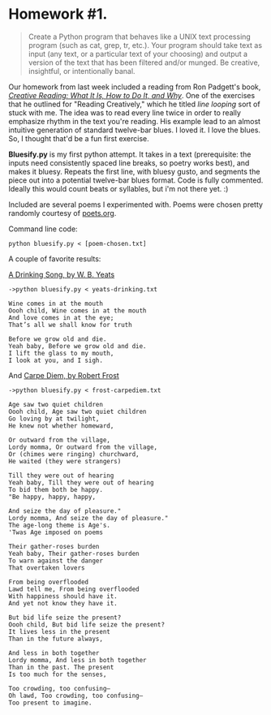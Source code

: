 # Homework #1.
>Create a Python program that behaves like a UNIX text processing program (such as cat, grep, tr, etc.). Your program should take text as input (any text, or a particular text of your choosing) and output a version of the text that has been filtered and/or munged. Be creative, insightful, or intentionally banal.

Our homework from last week included a reading from Ron Padgett's book, [*Creative Reading: What It Is, How to Do It, and Why*](http://www.amazon.com/Creative-Reading-What-How-Why/dp/0814109063). One of the exercises that he outlined for "Reading Creatively," which he titled *line looping* sort of stuck with me. The idea was to read every line twice in order to really emphasize rhythm in the text you're reading. His example lead to an almost intuitive generation of standard twelve-bar blues. I loved it. I love the blues. So, I thought that'd be a fun first exercise.

**Bluesify.py** is my first python attempt. It takes in a text (prerequisite: the inputs need consistently spaced line breaks, so poetry works best), and makes it bluesy. Repeats the first line, with bluesy gusto, and segments the piece out into a potential twelve-bar blues format. Code is fully commented.  Ideally this would count beats or syllables, but i'm not there yet. :)

Included are several poems I experimented with. Poems were chosen pretty randomly courtesy of [poets.org](http://www.poets.org). 

Command line code: 

	python bluesify.py < [poem-chosen.txt]
	
A couple of favorite results:

[A Drinking Song, by W. B. Yeats](http://www.poets.org/viewmedia.php/prmMID/21316)

	->python bluesify.py < yeats-drinking.txt 

	Wine comes in at the mouth
	Oooh child, Wine comes in at the mouth
	And love comes in at the eye;
	That’s all we shall know for truth
	
	Before we grow old and die.
	Yeah baby, Before we grow old and die.
	I lift the glass to my mouth,
	I look at you, and I sigh.

And [Carpe Diem, by Robert Frost](http://www.poets.org/viewmedia.php/prmMID/20520)

	->python bluesify.py < frost-carpediem.txt
	
	Age saw two quiet children
	Oooh child, Age saw two quiet children
	Go loving by at twilight,
	He knew not whether homeward,
	
	Or outward from the village,
	Lordy momma, Or outward from the village,
	Or (chimes were ringing) churchward,
	He waited (they were strangers)
	
	Till they were out of hearing
	Yeah baby, Till they were out of hearing
	To bid them both be happy.
	"Be happy, happy, happy,
	
	And seize the day of pleasure."
	Lordy momma, And seize the day of pleasure."
	The age-long theme is Age's.
	'Twas Age imposed on poems
	
	Their gather-roses burden
	Yeah baby, Their gather-roses burden
	To warn against the danger
	That overtaken lovers
	
	From being overflooded
	Lawd tell me, From being overflooded
	With happiness should have it.
	And yet not know they have it.
	
	But bid life seize the present?
	Oooh child, But bid life seize the present?
	It lives less in the present
	Than in the future always,
	
	And less in both together
	Lordy momma, And less in both together
	Than in the past. The present
	Is too much for the senses,
	
	Too crowding, too confusing—
	Oh lawd, Too crowding, too confusing—
	Too present to imagine.